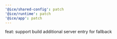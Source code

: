 ```yaml
---
'@ice/shared-config': patch
'@ice/runtime': patch
'@ice/app': patch
---
```


feat: support build additional server entry for fallback
